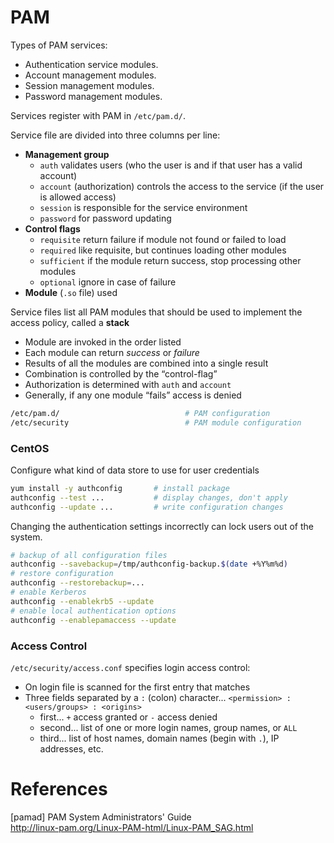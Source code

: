 # PAM

Types of PAM services:

* Authentication service modules.
* Account management modules.
* Session management modules.
* Password management modules.

Services register with PAM in `/etc/pam.d/`.

Service file are divided into three columns per line:

* **Management group**
  - `auth` validates users (who the user is and if that user has a valid account)
  - `account` (authorization) controls the access to the service (if the user is allowed access)
  - `session` is responsible for the service environment
  - `password` for password updating
* **Control flags**
  - `requisite` return failure if module not found or failed to load
  - `required` like requisite, but continues loading other modules
  - `sufficient` if the module return success, stop processing other modules
  - `optional` ignore in case of failure
* **Module** (`.so` file) used

Service files list all PAM modules that should be used 
to implement the access policy, called a **stack**

* Module are invoked in the order listed
* Each module can return _success_ or _failure_
* Results of all the modules are combined into a single result
* Combination is controlled by the “control-flag”
* Authorization is determined with `auth` and `account`
* Generally, if any one module “fails” access is denied

```bash
/etc/pam.d/                            # PAM configuration
/etc/security                          # PAM module configuration
```

### CentOS

Configure what kind of data store to use for user credentials

```bash
yum install -y authconfig       # install package
authconfig --test ...           # display changes, don't apply
authconfig --update ...         # write configuration changes
```

Changing the authentication settings incorrectly can lock users out of the system.

```bash
# backup of all configuration files
authconfig --savebackup=/tmp/authconfig-backup.$(date +%Y%m%d)
# restore configuration
authconfig --restorebackup=...
# enable Kerberos
authconfig --enablekrb5 --update
# enable local authentication options
authconfig --enablepamaccess --update
```

### Access Control

`/etc/security/access.conf` specifies login access control:

- On login file is scanned for the first entry that matches
- Three fields separated by a `:` (colon) character... `<permission> : <users/groups> : <origins>`
  - first... `+` access granted or `-` access denied
  - second... list of one or more login names, group names, or `ALL`
  - third... list of host names, domain names (begin with `.`), IP addresses, etc.


# References

[pamad] PAM System Administrators' Guide  
http://linux-pam.org/Linux-PAM-html/Linux-PAM_SAG.html

